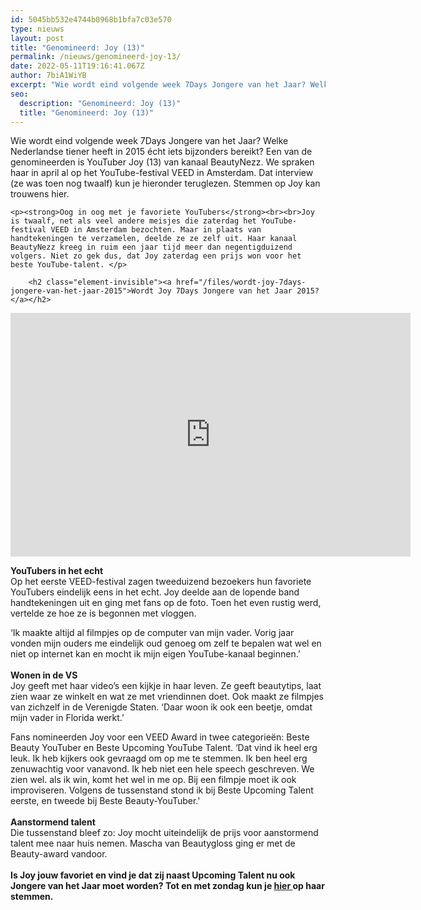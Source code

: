 ```yaml
---
id: 5045bb532e4744b0968b1bfa7c03e570
type: nieuws
layout: post
title: "Genomineerd: Joy (13)"
permalink: /nieuws/genomineerd-joy-13/
date: 2022-05-11T19:16:41.067Z
author: 7biA1WiYB
excerpt: "Wie wordt eind volgende week 7Days Jongere van het Jaar? Welke Nederlandse tiener heeft in 2015 écht iets bijzonders bereikt? Een van de genomineerden is YouTuber Joy (13) van kanaal BeautyNezz. We spraken haar in april al op het YouTube-festival VEED in Amsterdam. Dat interview (ze was toen nog twaalf) kun je hieronder teruglezen. Stemmen op Joy kan trouwens hier.  "
seo:
  description: "Genomineerd: Joy (13)"
  title: "Genomineerd: Joy (13)"
---
```

Wie wordt eind volgende week 7Days Jongere van het Jaar? Welke Nederlandse tiener heeft in 2015 écht iets bijzonders bereikt? Een van de genomineerden is YouTuber Joy (13) van kanaal BeautyNezz. We spraken haar in april al op het YouTube-festival VEED in Amsterdam. Dat interview (ze was toen nog twaalf) kun je hieronder teruglezen. Stemmen op Joy kan trouwens hier.  

    <p><strong>Oog in oog met je favoriete YouTubers</strong><br><br>Joy is twaalf, net als veel andere meisjes die zaterdag het YouTube-festival VEED in Amsterdam bezochten. Maar in plaats van handtekeningen te verzamelen, deelde ze ze zelf uit. Haar kanaal BeautyNezz kreeg in ruim een jaar tijd meer dan negentigduizend volgers. Niet zo gek dus, dat Joy zaterdag een prijs won voor het beste YouTube-talent. </p>
<p><div class="media media-element-container media-default"><div id="file-12934" class="file file-video file-video-youtube">

        <h2 class="element-invisible"><a href="/files/wordt-joy-7days-jongere-van-het-jaar-2015">Wordt Joy 7Days Jongere van het Jaar 2015?</a></h2>
    
  
  <div class="content">
    <div class="media-youtube-video media-element file-default media-youtube-1">
  <iframe class="media-youtube-player" width="640" height="390" title="Wordt Joy 7Days Jongere van het Jaar 2015?" src="https://www.youtube.com/embed/oqOz2MZy9QY?wmode=opaque&controls=" name="Wordt Joy 7Days Jongere van het Jaar 2015?" frameborder="0" allowfullscreen="">Video van Wordt Joy 7Days Jongere van het Jaar 2015?</iframe>
</div>
  </div>

  
</div>
</div>
<p><strong>YouTubers in het echt</strong><br>Op het eerste VEED-festival zagen tweeduizend bezoekers hun favoriete YouTubers eindelijk eens in het echt. Joy deelde aan de lopende band handtekeningen uit en ging met fans op de foto. Toen het even rustig werd, vertelde ze hoe ze is begonnen met vloggen.</p>
<p>‘Ik maakte altijd al filmpjes op de computer van mijn vader. Vorig jaar vonden mijn ouders me eindelijk oud genoeg om zelf te bepalen wat wel en niet op internet kan en mocht ik mijn eigen YouTube-kanaal beginnen.’<br><br><strong>Wonen in de VS</strong><br>Joy geeft met haar video’s een kijkje in haar leven. Ze geeft beautytips, laat zien waar ze winkelt en wat ze met vriendinnen doet. Ook maakt ze filmpjes van zichzelf in de Verenigde Staten. ‘Daar woon ik ook een beetje, omdat mijn vader in Florida werkt.’ </p>
<p>Fans nomineerden Joy voor een VEED Award in twee categorieën: Beste Beauty YouTuber en Beste Upcoming YouTube Talent. ‘Dat vind ik heel erg leuk. Ik heb kijkers ook gevraagd om op me te stemmen. Ik ben heel erg zenuwachtig voor vanavond. Ik heb niet een hele speech geschreven. We zien wel. als ik win, komt het wel in me op. Bij een filmpje moet ik ook improviseren. Volgens de tussenstand stond ik bij Beste Upcoming Talent eerste, en tweede bij Beste Beauty-YouTuber.' <br><br><strong>Aanstormend talent</strong><br>Die tussenstand bleef zo: Joy mocht uiteindelijk de prijs voor aanstormend talent mee naar huis nemen. Mascha van Beautygloss ging er met de Beauty-award vandoor. <br><br><strong>Is Joy jouw favoriet en vind je dat zij naast Upcoming Talent nu ook Jongere van het Jaar moet worden? Tot en met zondag kun je <a href="http://stemmenyandc.nl/sevendays/Jongere-van-het-Jaar-2015/submissions/new" target="_blank">hier </a>op haar stemmen.</strong></p>  
